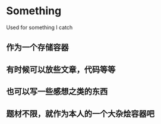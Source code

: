 # Something
Used for something I catch
## 作为一个存储容器
## 有时候可以放些文章，代码等等
## 也可以写一些感想之类的东西
## 题材不限，就作为本人的一个大杂烩容器吧
